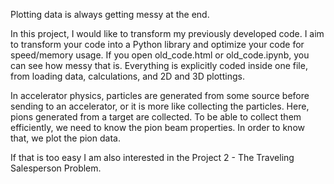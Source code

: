 Plotting data is always getting messy at the end.  

In this project, I would like to transform my previously developed code. I aim to transform your code into a Python library and optimize your code for speed/memory usage.
If you open old_code.html or old_code.ipynb, you can see how messy that is. Everything is explicitly coded inside one file, from loading data, calculations, and 2D and 3D plottings.

In accelerator physics, particles are generated from some source before sending to an accelerator, or it is more like collecting the particles. Here, pions generated from a target are collected. To be able to collect them efficiently, we need to know the pion beam properties. In order to know that, we plot the pion data.



If that is too easy I am also interested in the Project 2 - The Traveling Salesperson Problem.

